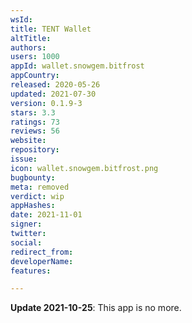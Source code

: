 ```yaml
---
wsId: 
title: TENT Wallet
altTitle: 
authors: 
users: 1000
appId: wallet.snowgem.bitfrost
appCountry: 
released: 2020-05-26
updated: 2021-07-30
version: 0.1.9-3
stars: 3.3
ratings: 73
reviews: 56
website: 
repository: 
issue: 
icon: wallet.snowgem.bitfrost.png
bugbounty: 
meta: removed
verdict: wip
appHashes: 
date: 2021-11-01
signer: 
twitter: 
social: 
redirect_from: 
developerName: 
features: 

---
```


**Update 2021-10-25**: This app is no more.
